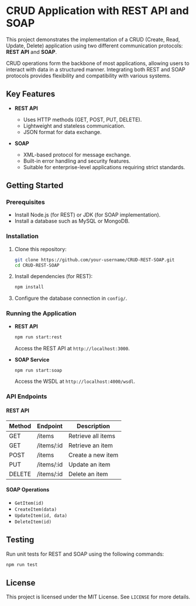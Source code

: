 # CRUD Application with REST API and SOAP

This project demonstrates the implementation of a CRUD (Create, Read, Update, Delete) application using two different communication protocols: **REST API** and **SOAP**. 

CRUD operations form the backbone of most applications, allowing users to interact with data in a structured manner. Integrating both REST and SOAP protocols provides flexibility and compatibility with various systems.

## Key Features
- **REST API**
  - Uses HTTP methods (GET, POST, PUT, DELETE).
  - Lightweight and stateless communication.
  - JSON format for data exchange.

- **SOAP**
  - XML-based protocol for message exchange.
  - Built-in error handling and security features.
  - Suitable for enterprise-level applications requiring strict standards.

## Getting Started

### Prerequisites
- Install Node.js (for REST) or JDK (for SOAP implementation).
- Install a database such as MySQL or MongoDB.

### Installation
1. Clone this repository:
   ```bash
   git clone https://github.com/your-username/CRUD-REST-SOAP.git
   cd CRUD-REST-SOAP
   ```

2. Install dependencies (for REST):
   ```bash
   npm install
   ```

3. Configure the database connection in `config/`.

### Running the Application
- **REST API**
  ```bash
  npm run start:rest
  ```
  Access the REST API at `http://localhost:3000`.

- **SOAP Service**
  ```bash
  npm run start:soap
  ```
  Access the WSDL at `http://localhost:4000/wsdl`.

### API Endpoints
#### REST API
| Method | Endpoint       | Description          |
|--------|----------------|----------------------|
| GET    | /items         | Retrieve all items  |
| GET    | /items/:id     | Retrieve an item    |
| POST   | /items         | Create a new item   |
| PUT    | /items/:id     | Update an item      |
| DELETE | /items/:id     | Delete an item      |

#### SOAP Operations
- `GetItem(id)`
- `CreateItem(data)`
- `UpdateItem(id, data)`
- `DeleteItem(id)`

## Testing
Run unit tests for REST and SOAP using the following commands:
```bash
npm run test
```

## License
This project is licensed under the MIT License. See `LICENSE` for more details.
